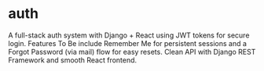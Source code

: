 # auth
A full-stack auth system with Django + React using JWT tokens for secure login. Features To Be include Remember Me for persistent sessions and a Forgot Password (via mail) flow for easy resets. Clean API with Django REST Framework and smooth React frontend.
